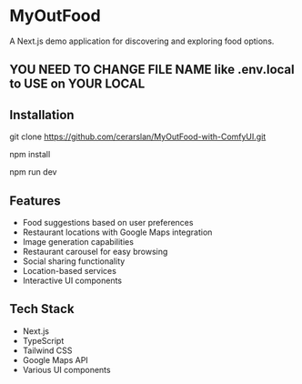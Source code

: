 # MyOutFood

A Next.js demo application for discovering and exploring food options.

## YOU NEED TO CHANGE FILE NAME like .env.local to USE on YOUR LOCAL


## Installation 
git clone https://github.com/cerarslan/MyOutFood-with-ComfyUI.git

npm install

npm run dev

## Features

- Food suggestions based on user preferences
- Restaurant locations with Google Maps integration
- Image generation capabilities
- Restaurant carousel for easy browsing
- Social sharing functionality
- Location-based services
- Interactive UI components

## Tech Stack

- Next.js
- TypeScript
- Tailwind CSS
- Google Maps API
- Various UI components
